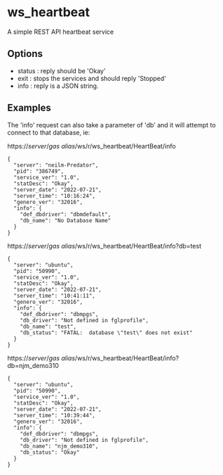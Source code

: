 
# ws_heartbeat

A simple REST API heartbeat service

## Options

* status : reply should be 'Okay'
* exit   : stops the services and should reply 'Stopped'
* info   : reply is a JSON string.

## Examples

The 'info' request can also take a parameter of 'db' and it will attempt to connect to that database, ie:

https://_server_/_gas alias_/ws/r/ws_heartbeat/HeartBeat/info
```
{
  "server": "neilm-Predator",
  "pid": "386749",
  "service_ver": "1.0",
  "statDesc": "Okay",
  "server_date": "2022-07-21",
  "server_time": "10:16:24",
  "genero_ver": "32016",
  "info": {
    "def_dbdriver": "dbmdefault",
    "db_name": "No Database Name"
  }
}
```


https://_server_/_gas alias_/ws/r/ws_heartbeat/HeartBeat/info?db=test
```
{
  "server": "ubuntu",
  "pid": "50990",
  "service_ver": "1.0",
  "statDesc": "Okay",
  "server_date": "2022-07-21",
  "server_time": "10:41:11",
  "genero_ver": "32016",
  "info": {
    "def_dbdriver": "dbmpgs",
    "db_driver": "Not defined in fglprofile",
    "db_name": "test",
    "db_status": "FATAL:  database \"test\" does not exist"
  }
}
```


https://_server_/_gas alias_/ws/r/ws_heartbeat/HeartBeat/info?db=njm_demo310
```
{
  "server": "ubuntu",
  "pid": "50990",
  "service_ver": "1.0",
  "statDesc": "Okay",
  "server_date": "2022-07-21",
  "server_time": "10:39:44",
  "genero_ver": "32016",
  "info": {
    "def_dbdriver": "dbmpgs",
    "db_driver": "Not defined in fglprofile",
    "db_name": "njm_demo310",
    "db_status": "Okay"
  }
}
```
